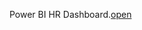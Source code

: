 Power BI HR Dashboard.[open](https://github.com/Rish1382/Power-Bi-projects/blob/main/Power%20BI%20HR%20Dashboard.pbix)
